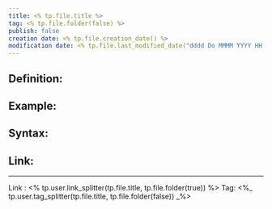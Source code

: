 ```yaml
---
title: <% tp.file.title %>
tag: <% tp.file.folder(false) %>
publish: false
creation date: <% tp.file.creation_date() %>
modification date: <% tp.file.last_modified_date("dddd Do MMMM YYYY HH:mm:ss") %>
---
```


## Definition:
## Example:
## Syntax:
## Link:
---
Link : <% tp.user.link_splitter(tp.file.title, tp.file.folder(true)) %>
Tag:  <%_ tp.user.tag_splitter(tp.file.title, tp.file.folder(false)) _%>
